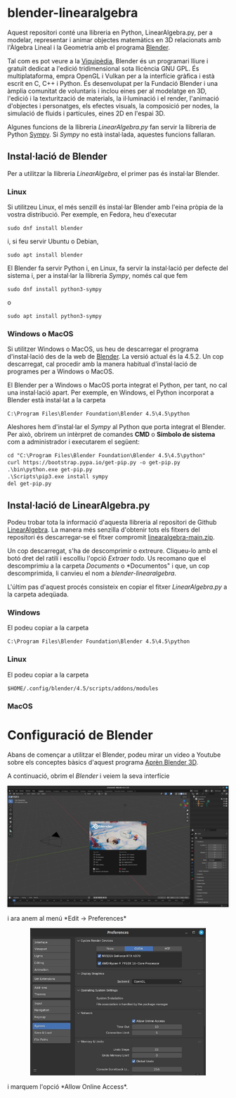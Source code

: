 # blender-linearalgebra

Aquest repositori conté una llibreria en Python, LinearAlgebra.py, per a 
modelar, representar i animar objectes matemàtics en 3D relacionats amb 
l'Àlgebra Lineal i la Geometria amb el programa [Blender](https://www.blender.org/).

Tal com es pot veure a la [Viquipèdia](https://ca.wikipedia.org/wiki/Blender),
Blender és un programari lliure i gratuït dedicat a l'edició tridimensional sota llicència GNU GPL.
És multiplataforma, empra OpenGL i Vulkan per a la interfície gràfica i està escrit en C, C++ i Python.
És desenvolupat per la Fundació Blender i una àmplia comunitat de voluntaris i inclou eines per al modelatge en 3D, 
l'edició i la texturització de materials, la il·luminació i el render, l'animació d'objectes i personatges, 
els efectes visuals, la composició per nodes, la simulació de fluids i partícules, eines 2D en l'espai 3D.

Algunes funcions de la llibreria *LinearAlgebra.py* fan servir la llibreria de Python [Sympy](https://www.sympy.org).
Si *Sympy* no està instal·lada, aquestes funcions fallaran. 

## Instal·lació de Blender

Per a utilitzar la llibreria *LinearAlgebra*, el primer pas és instal·lar Blender. 

### Linux

Si utilitzeu Linux, el més senzill és instal·lar Blender amb l'eina pròpia de la vostra distribució. Per exemple,
en Fedora, heu d'executar 
```
sudo dnf install blender
```
i, si feu servir Ubuntu o Debian,
```
sudo apt install blender
```

El Blender fa servir Python i, en Linux, fa servir la instal·lació per defecte del sistema i, per a instal·lar
la llibreria *Sympy*, només cal que fem
```
sudo dnf install python3-sympy
```
o
```
sudo apt install python3-sympy
```

### Windows o MacOS

Si utilitzer Windows o MacOS, us heu de descarregar el programa d'instal·lació des de la web de 
[Blender](https://www.blender.org/download/). La versió actual és la 4.5.2. Un cop descarregat, cal
procedir amb la manera habitual d'instal·lació de programes per a Windows o MacOS.

El Blender per a Windows o MacOS porta integrat el Python, per tant, no cal una instal·lació apart. 
Per exemple, en Windows, el Python incorporat a Blender està instal·lat a la carpeta
```
C:\Program Files\Blender Foundation\Blender 4.5\4.5\python
```

Aleshores hem d'instal·lar el *Sympy* al Python que porta integrat el Blender. Per això, obrirem un intèrpret 
de comandes **CMD** o **Símbolo de sistema** com a administrador i executarem el següent:
```
cd "C:\Program Files\Blender Foundation\Blender 4.5\4.5\python"
curl https://bootstrap.pypa.io/get-pip.py -o get-pip.py 
.\bin\python.exe get-pip.py 
.\Scripts\pip3.exe install sympy
del get-pip.py 
```

## Instal·lació de LinearAlgebra.py

Podeu trobar tota la informació d'aquesta llibreria al repositori de Github 
[LinearAlgebra](https://github.com/rafelamer/blender-linearalgebra). La manera més senzilla d'obtenir tots
els fitxers del repositori és descarregar-se el fitxer compromit 
[linearalgebra-main.zip](https://github.com/rafelamer/blender-linearalgebra/archive/refs/heads/main.zip).

Un cop descarregat, s'ha de descomprimir o extreure. Cliqueu-lo amb el botó dret del ratilí i escolliu
l'opció *Extraer todo*. Us recomano que el descomprimiu a la carpeta *Documents* o *Documentos" i que, un cop 
descomprimida, li canvieu el nom a *blender-linearalgebra*.

L'últim pas d'aquest procés consisteix en copiar el fitxer *LinearAlgebra.py* a la carpeta adeqüada. 

### Windows

El podeu copiar a la carpeta
```
C:\Program Files\Blender Foundation\Blender 4.5\4.5\python
```

### Linux

El podeu copiar a la carpeta
```
$HOME/.config/blender/4.5/scripts/addons/modules
```

### MacOS


# Configuració de Blender

Abans de començar a utilitzar el Blender, podeu mirar un video a Youtube sobre els conceptes bàsics d'aquest programa
[Aprèn Blender 3D](https://www.youtube.com/watch?v=4Pb6IOiHINE).

A continuació, obrim el *Blender* i veiem la seva interfície
<p align="center">
<img src="/images/interficie-blender.jpg" width="800">
</p>
i ara anem al menú  *Edit -> Preferences*
<p align="center">
<img src="/images/preferencies-blender.jpg" width="400">
</p>
i marquem l'opció *Allow Online Access*.



